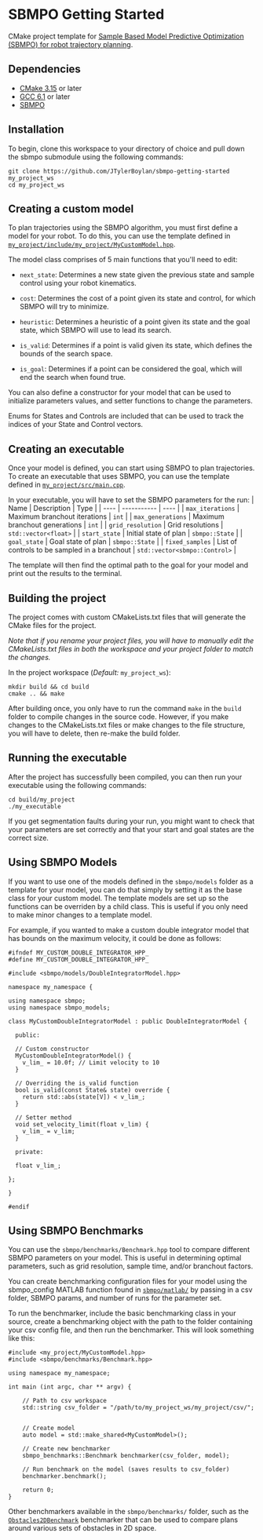 # SBMPO Getting Started

CMake project template for [Sample Based Model Predictive Optimization (SBMPO) for robot trajectory planning](https://github.com/JTylerBoylan/sbmpo).

## Dependencies
- [CMake 3.15](https://cmake.org/install/) or later
- [GCC 6.1](https://gcc.gnu.org/) or later
- [SBMPO](https://github.com/JTylerBoylan/sbmpo)

## Installation
To begin, clone this workspace to your directory of choice and pull down the sbmpo submodule using the following commands:
```
git clone https://github.com/JTylerBoylan/sbmpo-getting-started my_project_ws
cd my_project_ws
```

## Creating a custom model
To plan trajectories using the SBMPO algorithm, you must first define a model for your robot.  To do this, you can use the template defined in [`my_project/include/my_project/MyCustomModel.hpp`](https://github.com/JTylerBoylan/sbmpo-getting-started/blob/main/my_project/include/my_project/MyCustomModel.hpp).

The model class comprises of 5 main functions that you'll need to edit:
- `next_state`: Determines a new state given the previous state and sample control using your robot kinematics.

- `cost`: Determines the cost of a point given its state and control, for which SBMPO will try to minimize.

- `heuristic`: Determines a heuristic of a point given its state and the goal state, which SBMPO will use to lead its search.

- `is_valid`: Determines if a point is valid given its state, which defines the bounds of the search space.

- `is_goal`: Determines if a point can be considered the goal, which will end the search when found true.

You can also define a constructor for your model that can be used to initialize parameters values, and setter functions to change the parameters.

Enums for States and Controls are included that can be used to track the indices of your State and Control vectors.

## Creating an executable
Once your model is defined, you can start using SBMPO to plan trajectories. To create an executable that uses SBMPO, you can use the template defined in [`my_project/src/main.cpp`](https://github.com/JTylerBoylan/sbmpo-getting-started/blob/main/my_project/src/main.cpp).

In your executable, you will have to set the SBMPO parameters for the run:
| Name | Description | Type |
| ---- | ----------- | ---- |
| `max_iterations` | Maximum branchout iterations | `int` |
| `max_generations` | Maximum branchout generations | `int` |
| `grid_resolution` | Grid resolutions | `std::vector<float>` |
| `start_state` | Initial state of plan | `sbmpo::State` |
| `goal_state` | Goal state of plan | `sbmpo::State` |
| `fixed_samples` | List of controls to be sampled in a branchout | `std::vector<sbmpo::Control>` |

The template will then find the optimal path to the goal for your model and print out the results to the terminal.

## Building the project
The project comes with custom CMakeLists.txt files that will generate the CMake files for the project.

*Note that if you rename your project files, you will have to manually edit the CMakeLists.txt files in both the workspace and your project folder to match the changes.*

In the project workspace (*Default:* `my_project_ws`):
```
mkdir build && cd build
cmake .. && make
```

After building once, you only have to run the command `make` in the `build` folder to compile changes in the source code. However, if you make changes to the CMakeLists.txt files or make changes to the file structure, you will have to delete, then re-make the build folder.

## Running the executable
After the project has successfully been compiled, you can then run your executable using the following commands:
```
cd build/my_project
./my_executable
```
If you get segmentation faults during your run, you might want to check that your parameters are set correctly and that your start and goal states are the correct size.

## Using SBMPO Models

If you want to use one of the models defined in the `sbmpo/models` folder as a template for your model, you can do that simply by setting it as the base class for your custom model. The template models are set up so the functions can be overriden by a child class. This is useful if you only need to make minor changes to a template model.

For example, if you wanted to make a custom double integrator model that has bounds on the maximum velocity, it could be done as follows:
```
#ifndef MY_CUSTOM_DOUBLE_INTEGRATOR_HPP_
#define MY_CUSTOM_DOUBLE_INTEGRATOR_HPP_

#include <sbmpo/models/DoubleIntegratorModel.hpp>

namespace my_namespace {

using namespace sbmpo;
using namespace sbmpo_models;

class MyCustomDoubleIntegratorModel : public DoubleIntegratorModel {

  public:
  
  // Custom constructor
  MyCustomDoubleIntegratorModel() {
    v_lim_ = 10.0f; // Limit velocity to 10
  }
  
  // Overriding the is_valid function
  bool is_valid(const State& state) override {
    return std::abs(state[V]) < v_lim_;
  }
  
  // Setter method
  void set_velocity_limit(float v_lim) {
    v_lim_ = v_lim;
  }
  
  private:
  
  float v_lim_;

};

}

#endif
```

## Using SBMPO Benchmarks

You can use the `sbmpo/benchmarks/Benchmark.hpp` tool to compare different SBMPO parameters on your model. This is useful in determining optimal parameters, such as grid resolution, sample time, and/or branchout factors. 

You can create benchmarking configuration files for your model using the sbmpo_config MATLAB function found in [`sbmpo/matlab/`](https://github.com/JTylerBoylan/sbmpo/tree/main/matlab) by passing in a csv folder, SBMPO params, and number of runs for the parameter set.

To run the benchmarker, include the basic benchmarking class in your source, create a benchmarking object with the path to the folder containing your csv config file, and then run the benchmarker. This will look something like this:
```
#include <my_project/MyCustomModel.hpp>
#include <sbmpo/benchmarks/Benchmark.hpp>

using namespace my_namespace;

int main (int argc, char ** argv) {

    // Path to csv workspace
    std::string csv_folder = "/path/to/my_project_ws/my_project/csv/";


    // Create model
    auto model = std::make_shared<MyCustomModel>();

    // Create new benchmarker
    sbmpo_benchmarks::Benchmark benchmarker(csv_folder, model);

    // Run benchmark on the model (saves results to csv_folder)
    benchmarker.benchmark();

    return 0;
}
```

Other benchmarkers available in the `sbmpo/benchmarks/` folder, such as the [`Obstacles2DBenchmark`](https://github.com/JTylerBoylan/sbmpo/blob/main/include/sbmpo/benchmarks/Obstacles2DBenchmark.hpp) benchmarker that can be used to compare plans around various sets of obstacles in 2D space.
